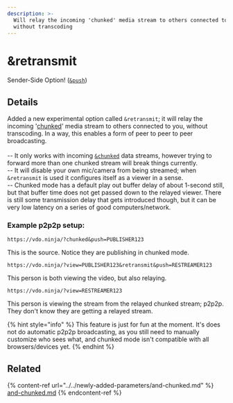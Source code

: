 ```yaml
---
description: >-
  Will relay the incoming 'chunked' media stream to others connected to you,
  without transcoding
---
```


# \&retransmit

Sender-Side Option! ([`&push`](../../source-settings/push.md))

## Details

Added a new experimental option called `&retransmit`; it will relay the incoming '[chunked](../../newly-added-parameters/and-chunked.md)' media stream to others connected to you, without transcoding. In a way, this enables a form of peer to peer to peer broadcasting.\
\
\-- It only works with incoming [`&chunked`](../../newly-added-parameters/and-chunked.md) data streams, however trying to forward more than one chunked stream will break things currently.\
\-- It will disable your own mic/camera from being streamed; when `&retransmit` is used it configures itself as a viewer in a sense.\
\-- Chunked mode has a default play out buffer delay of about 1-second still, but that buffer time does not get passed down to the relayed viewer. There is still some transmission delay that gets introduced though, but it can be very low latency on a series of good computers/network.

### Example p2p2p setup:

```
https://vdo.ninja/?chunked&push=PUBLISHER123
```

This is the source. Notice they are publishing in chunked mode.

```
https://vdo.ninja/?view=PUBLISHER123&retransmit&push=RESTREAMER123
```

This person is both viewing the video, but also relaying.

```
https://vdo.ninja/?view=RESTREAMER123
```

This person is viewing the stream from the relayed chunked stream; p2p2p. They don't know they are getting a relayed stream.

{% hint style="info" %}
This feature is just for fun at the moment. It's does not do automatic p2p2p broadcasting, as you still need to manually customize who sees what, and chunked mode isn't compatible with all browsers/devices yet.
{% endhint %}

## Related

{% content-ref url="../../newly-added-parameters/and-chunked.md" %}
[and-chunked.md](../../newly-added-parameters/and-chunked.md)
{% endcontent-ref %}
